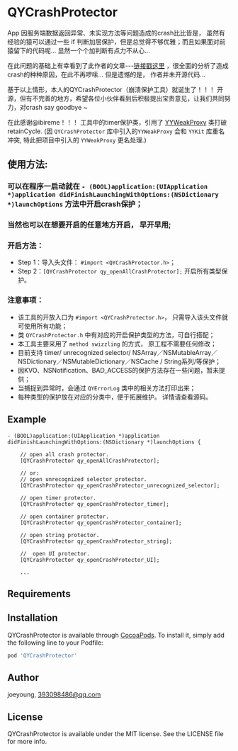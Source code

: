 # QYCrashProtector

App 因服务端数据返回异常、未实现方法等问题造成的crash比比皆是， 虽然有经验的猿可以通过一些 if 判断加层保护，但是总觉得不够优雅；而且如果面对前猿留下的代码呢...  显然一个个加判断有点力不从心...       

在此问题的基础上有幸看到了此作者的文章---[链接戳这里](https://neyoufan.github.io/2017/01/13/ios/BayMax_HTSafetyGuard/) ，很全面的分析了造成crash的种种原因，在此不再啰嗦...  但是遗憾的是， 作者并未开源代码...      

基于以上情形，本人的QYCrashProtector（崩溃保护工具）就诞生了！！！ 开源，但有不完善的地方，希望各位小伙伴看到后积极提出宝贵意见，让我们共同努力，对crash say goodbye ~

在此感谢@ibireme！！！ 工具中的timer保护类，引用了 [YYWeakProxy](https://github.com/ibireme/YYKit/tree/master/YYKit/Utility) 类打破retainCycle.  (因 `QYCrashProtector` 库中引入的`YYWeakProxy` 会和 `YYKit` 库重名冲突, 特此把项目中引入的 `YYWeakProxy` 更名处理.)

## 使用方法:
###  可以在程序一启动就在 `- (BOOL)application:(UIApplication *)application didFinishLaunchingWithOptions:(NSDictionary *)launchOptions` 方法中开启crash保护； 
### 当然也可以在想要开启的任意地方开启， 早开早用;

### 开启方法：     
*  Step 1：导入头文件： `#import <QYCrashProtector.h>`；
*  Step 2：`[QYCrashProtector qy_openAllCrashProtector];` 开启所有类型保护。

### 注意事项：
* 该工具的开放入口为 `#import <QYCrashProtector.h>`， 只需导入该头文件就可使用所有功能；
*  类 `QYCrashProtector.h` 中有对应的开启保护类型的方法，可自行搭配；
* 本工具主要采用了 `method swizzling` 的方式， 原工程不需要任何修改；
* 目前支持 timer/ unrecognized selector/ NSArray／NSMutableArray／NSDictionary／NSMutableDictionary／NSCache / String系列/等保护；
* 因KVO、NSNotification、BAD_ACCESS的保护方法存在一些问题，暂未提供；
* 当捕捉到异常时，会通过 `QYErrorLog` 类中的相关方法打印出来；
* 每种类型的保护放在对应的分类中，便于拓展维护。
详情请查看源码。

## Example
```
- (BOOL)application:(UIApplication *)application didFinishLaunchingWithOptions:(NSDictionary *)launchOptions {

    // open all crash protector.
    [QYCrashProtector qy_openAllCrashProtector];
    
    // or:
    // open unrecognized selector protector.
    [QYCrashProtector qy_openCrashProtector_unrecognized_selector];
    
    // open timer protector.
    [QYCrashProtector qy_openCrashProtector_timer];
    
    // open container protector.
    [QYCrashProtector qy_openCrashProtector_container];
    
    // open string protector.
    [QYCrashProtector qy_openCrashProtector_string];
    
    //  open UI protector.
    [QYCrashProtector qy_openCrashProtector_UI];
    
    ... 
```
## Requirements

## Installation

QYCrashProtector is available through [CocoaPods](https://cocoapods.org). To install
it, simply add the following line to your Podfile:

```ruby
pod 'QYCrashProtector'
```

## Author

joeyoung, 393098486@qq.com

## License

QYCrashProtector is available under the MIT license. See the LICENSE file for more info.
